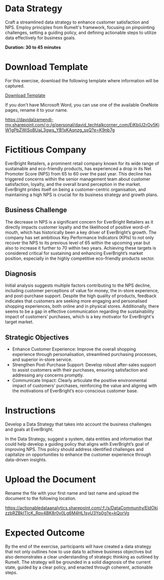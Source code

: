 # Data Strategy
Craft a streamlined data strategy to enhance customer satisfaction and NPS. Employ principles from Rumelt's framework, focusing on pinpointing challenges, setting a guiding policy, and defining actionable steps to utilize data effectively for business goals.

**Duration: 30 to 45 minutes**

# Download Template
For this exercise, download the following template where information will be captured.

[Download Template](../../../Labfiles/create-data-strategy/EverBright_Retail_Data_Strategy_Template.docx)

If you don't have Microsoft Word, you can use one of the available OneNote pages, rename it to your name. 

https://davidalzamendi-my.sharepoint.com/:o:/g/personal/david_techtalkcorner_com/EiKbiU2rOv5KjW1gPbZWiSoBUaL3gws_YB1xKAqnzg_ssQ?e=K9nb7g


# Fictitious Company
EverBright Retailers, a prominent retail company known for its wide range of sustainable and eco-friendly products, has experienced a drop in its Net Promoter Score (NPS) from 65 to 60 over the past year. This decline has triggered concerns within the senior management team about customer satisfaction, loyalty, and the overall brand perception in the market. EverBright prides itself on being a customer-centric organisation, and maintaining a high NPS is crucial for its business strategy and growth plans.

## Business Challenge
The decrease in NPS is a significant concern for EverBright Retailers as it directly impacts customer loyalty and the likelihood of positive word-of-mouth, which has historically been a key driver of EverBright’s growth. The company has set ambitious Key Performance Indicators (KPIs) to not only recover the NPS to its previous level of 65 within the upcoming year but also to increase it further to 70 within two years. Achieving these targets is considered critical for sustaining and enhancing EverBright’s market position, especially in the highly competitive eco-friendly products sector.


## Diagnosis
Initial analysis suggests multiple factors contributing to the NPS decline, including customer perceptions of value for money, the in-store experience, and post-purchase support. Despite the high quality of products, feedback indicates that customers are seeking more engaging and personalised shopping experiences, both online and in physical stores. Additionally, there seems to be a gap in effective communication regarding the sustainability impact of customers’ purchases, which is a key motivator for EverBright's target market.


## Strategic Objectives
- Enhance Customer Experience: Improve the overall shopping experience through personalisation, streamlined purchasing processes, and superior in-store service.
- Strengthen Post-Purchase Support: Develop robust after-sales support to assist customers with their purchases, ensuring satisfaction and addressing any concerns promptly.
- Communicate Impact: Clearly articulate the positive environmental impact of customers’ purchases, reinforcing the value and aligning with the motivations of EverBright’s eco-conscious customer base.


# Instructions
Develop a Data Strategy that takes into account the business challenges and goals at EverBright.

In the Data Strategy, suggest a system, data entities and information that could help develop a guiding policy that aligns with EverBright’s goal of improving NPS. This policy should address identified challenges and capitalize on opportunities to enhance the customer experience through data-driven insights.


# Upload the Document
Rename the file with your first name and last name and upload the document to the following location.


https://actionabledataanalytics.sharepoint.com/:f:/s/DataCommunity/EldOkizzbRZBkITIcK_Rpv4BK8r0v0Lg6M4HL1syU3Yp0g?e=kQorVg



# Expected Outcome

By the end of the exercise, participants will have created a data strategy that not only outlines how to use data to achieve business objectives but also demonstrates a clear understanding of strategic thinking as outlined by Rumelt. The strategy will be grounded in a solid diagnosis of the current state, guided by a clear policy, and enacted through coherent, actionable steps.



